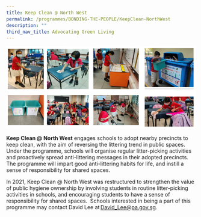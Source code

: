 ```yaml
---
title: Keep Clean @ North West
permalink: /programmes/BONDING-THE-PEOPLE/KeepClean-NorthWest
description: ""
third_nav_title: Advocating Green Living
---
```


<meta name="description" content="Keep Clean at North West">


![](/images/Programmes/Green%20Living/Keep%20Clean%201.png)

**Keep Clean @ North West** engages schools to adopt nearby precincts to keep clean, with the aim of reversing the littering trend in public spaces. Under the programme, schools will organise regular litter-picking activities and proactively spread anti-littering messages in their adopted precincts. The programme will impart good anti-littering habits for life, and instill a sense of responsibility for shared spaces.  

In 2021, Keep Clean @ North West was restructured to strengthen the value of public hygiene ownership by involving students in routine litter-picking activities in schools, and encouraging students to have a sense of responsibility for shared spaces.  Schools interested in being a part of this programme may contact David Lee at [David\_Lee@pa.gov.sg](mailto:David_Lee@pa.gov.sg).